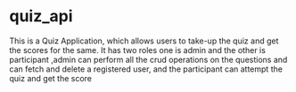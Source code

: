 # quiz_api
This is a Quiz Application, which allows users to take-up the quiz and get the scores for the same. It has two roles one is admin and the other is participant ,admin can perform all the crud operations on the questions and can fetch and delete a registered user, and the participant can attempt the quiz and get the score
